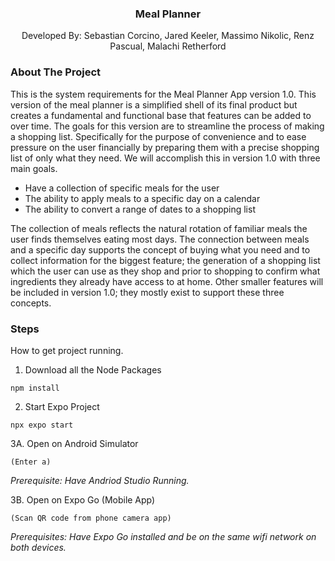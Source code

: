 <a name="readme-top"></a>

<div align="center">
  <h3 align="center">Meal Planner</h3>

  <p align="center">
    Developed By: Sebastian Corcino, Jared Keeler, Massimo Nikolic, Renz Pascual, Malachi Retherford
  </p>
</div>

<!-- ABOUT THE PROJECT -->

### About The Project

This is the system requirements for the Meal Planner App version 1.0. This version of the meal planner is a simplified shell of its final product but creates a fundamental and functional base that features can be added to over time. The goals for this version are to streamline the process of making a shopping list. Specifically for the purpose of convenience and to ease pressure on the user financially by preparing them with a precise shopping list of only what they need. We will accomplish this in version 1.0 with three main goals.

- Have a collection of specific meals for the user
- The ability to apply meals to a specific day on a calendar
- The ability to convert a range of dates to a shopping list

The collection of meals reflects the natural rotation of familiar meals the user finds themselves eating most days. The connection between meals and a specific day supports the concept of buying what you need and to collect information for the biggest feature; the generation of a shopping list which the user can use as they shop and prior to shopping to confirm what ingredients they already have access to at home. Other smaller features will be included in version 1.0; they mostly exist to support these three concepts.

### Steps

How to get project running.

1. Download all the Node Packages

```
npm install
```

2. Start Expo Project

```
npx expo start
```

3A. Open on Android Simulator

```
(Enter a)
```

_Prerequisite: Have Andriod Studio Running._

3B. Open on Expo Go (Mobile App)

```
(Scan QR code from phone camera app)
```

_Prerequisites: Have Expo Go installed and be on the same wifi network on both devices._
